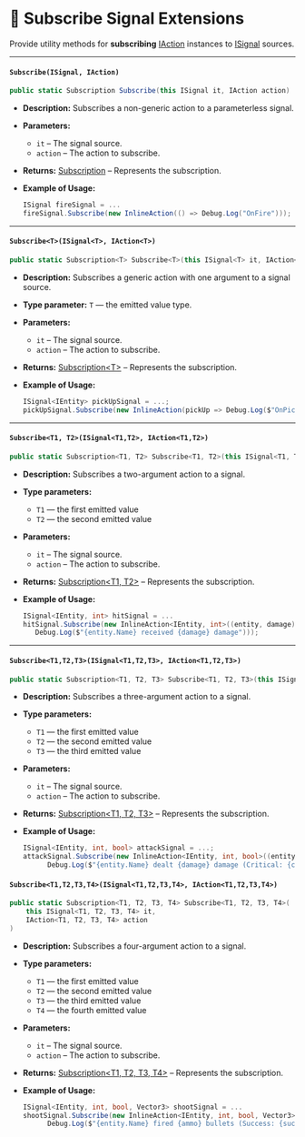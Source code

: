 # 🧩 Subscribe Signal Extensions

Provide utility methods for **subscribing** [IAction](../Actions/IActions.md) instances to [ISignal](ISignals.md)
sources.

---

#### `Subscribe(ISignal, IAction)`

```csharp
public static Subscription Subscribe(this ISignal it, IAction action)
```

- **Description:** Subscribes a non-generic action to a parameterless signal.
- **Parameters:**
    - `it` – The signal source.
    - `action` – The action to subscribe.
- **Returns:** [Subscription](Subscription.md) – Represents the subscription.
- **Example of Usage:**

  ```csharp
  ISignal fireSignal = ...
  fireSignal.Subscribe(new InlineAction(() => Debug.Log("OnFire")));
  ``` 

---

#### `Subscribe<T>(ISignal<T>, IAction<T>)`

```csharp
public static Subscription<T> Subscribe<T>(this ISignal<T> it, IAction<T> action)
```

- **Description:** Subscribes a generic action with one argument to a signal source.
- **Type parameter:** `T` — the emitted value type.
- **Parameters:**
    - `it` – The signal source.
    - `action` – The action to subscribe.
- **Returns:** [Subscription&lt;T&gt;](Subscription%601.md) – Represents the subscription.
- **Example of Usage:**

  ```csharp
  ISignal<IEntity> pickUpSignal = ...;
  pickUpSignal.Subscribe(new InlineAction(pickUp => Debug.Log($"OnPickUp: {pickUp.Name}")));
  ```  

---

#### `Subscribe<T1, T2>(ISignal<T1,T2>, IAction<T1,T2>)`

```csharp
public static Subscription<T1, T2> Subscribe<T1, T2>(this ISignal<T1, T2> it, IAction<T1, T2> action)
```

- **Description:** Subscribes a two-argument action to a signal.
- **Type parameters:**
    - `T1` — the first emitted value
    - `T2` — the second emitted value
- **Parameters:**
    - `it` – The signal source.
    - `action` – The action to subscribe.
- **Returns:** [Subscription<T1, T2>](Subscription%602.md) – Represents the subscription.
- **Example of Usage:**

   ```csharp
  ISignal<IEntity, int> hitSignal = ...
  hitSignal.Subscribe(new InlineAction<IEntity, int>((entity, damage) => 
      Debug.Log($"{entity.Name} received {damage} damage")));
  ```

---

#### `Subscribe<T1,T2,T3>(ISignal<T1,T2,T3>, IAction<T1,T2,T3>)`

```csharp
public static Subscription<T1, T2, T3> Subscribe<T1, T2, T3>(this ISignal<T1, T2, T3> it, IAction<T1, T2, T3> action)
```

- **Description:** Subscribes a three-argument action to a signal.
- **Type parameters:**
    - `T1` — the first emitted value
    - `T2` — the second emitted value
    - `T3` — the third emitted value
- **Parameters:**
    - `it` – The signal source.
    - `action` – The action to subscribe.
- **Returns:** [Subscription<T1, T2, T3>](Subscription%603.md) – Represents the subscription.
- **Example of Usage:**

  ```csharp
  ISignal<IEntity, int, bool> attackSignal = ...;
  attackSignal.Subscribe(new InlineAction<IEntity, int, bool>((entity, damage, critical) =>
        Debug.Log($"{entity.Name} dealt {damage} damage (Critical: {critical})")));
  ```

#### `Subscribe<T1,T2,T3,T4>(ISignal<T1,T2,T3,T4>, IAction<T1,T2,T3,T4>)`

```csharp
public static Subscription<T1, T2, T3, T4> Subscribe<T1, T2, T3, T4>(
    this ISignal<T1, T2, T3, T4> it, 
    IAction<T1, T2, T3, T4> action
)

```

- **Description:** Subscribes a four-argument action to a signal.
- **Type parameters:**
    - `T1` — the first emitted value
    - `T2` — the second emitted value
    - `T3` — the third emitted value
    - `T4` — the fourth emitted value

- **Parameters:**
    - `it` – The signal source.
    - `action` – The action to subscribe.
- **Returns:** [Subscription<T1, T2, T3, T4>](Subscription%604.md) – Represents the subscription.
- **Example of Usage:**

  ```csharp
  ISignal<IEntity, int, bool, Vector3> shootSignal = ...
  shootSignal.Subscribe(new InlineAction<IEntity, int, bool, Vector3>((entity, ammo, success, position) =>
        Debug.Log($"{entity.Name} fired {ammo} bullets (Success: {success}) at {position}")));
  ```
